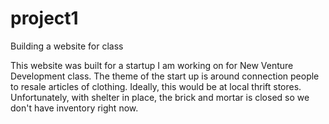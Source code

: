 # project1
Building a website for class

This website was built for a startup I am working on for New Venture Development class. The theme of the start up is around connection people to resale articles of clothing. Ideally, this would be at local thrift stores. Unfortunately, with shelter in place, the brick and mortar is closed so we don't have inventory right now.
